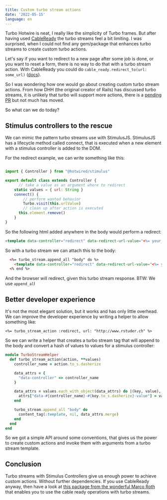 ```yaml
---
title: Custom turbo stream actions
date: '2022-05-15'
language: en
---
```


Turbo Hotwire is neat, I really like the simplicity of Turbo frames. But after having used [CableReady](http://cableready.stimulusreflex.com) the turbo streams feel a bit limiting. I was surprised, when I could not find any gem/package that enhances turbo streams to create custom turbo actions.

Let's say if you want to redirect to a new page after some job is done, 
or you want to reset a form, 
there is no way to do that with a turbo stream action. With CableReady you could do 
`cable_ready.redirect_to(url: some_url)` ([docs](http://cableready.stimulusreflex.com)).

So I was wondering how one would go about creating custom turbo stream actions.
From how DHH (the original creator of Rails) has discussed turbo streams, it is unlikely that turbo will support more actions, there is a
[pending PR](https://github.com/hotwired/turbo/pull/479) but not much has moved.

So what can we do today?

## Stimulus controllers to the rescue

We can mimic the pattern turbo streams use with StimulusJS. StimulusJS has a lifecycle method called connect, that is executed when a new element with a stimulus controller is added to the DOM.

For the redirect example, we can write something like this:

```js

import { Controller } from "@hotwired/stimulus"

export default class extends Controller {
	  // take a value as an argument where to redirect
    static values = { url: String } 
    connect() {
    	// perform wanted behavior
	    Turbo.visit(this.urlValue)
	    // clean up after action is executed
      this.element.remove()
    }
}
```

So the following html added anywhere in the body would perform a redirect:

```html
<template data-controller="redirect" data-redirect-url-value="<%= your_redirect_url %>"></template>
```

So with a turbo stream we can attach this to the body:

```html
  <%= turbo_stream.append_all "body" do %>
  	<template data-controller="redirect" data-redirect-url-value="<%= your_redirect_url %>"></template>
  <% end %>
```

And the browser will redirect, given this turbo stream response. BTW: We use `append_al`l

## Better developer experience

It's not the most elegant solution, but it works and has only little overhead. We can improve the developer
experience by writing a helper to allow something like:

```erb
<%= turbo_stream_action :redirect, url: "http://www.rstuder.ch" %>
```

So we can write a helper that creates a turbo stream tag that will append to the body and 
convert a hash of values to values for a stimulus controller:

```ruby
module TurboStreamHelper
  def turbo_stream_action(action, **values)
    controller_name = action.to_s.dasherize

    data_attrs = {
      "data-controller" => controller_name
    }

    data_attrs = values.each_with_object(data_attrs) do |(key, value), attrs|
      attrs["data-#{controller_name}-#{key.to_s.dasherize}-value"] = value
    end

    turbo_stream.append_all "body" do
      content_tag(:template, nil, data_attrs.merge)
    end
  end
end
```

So we got a simple API around some conventions, that gives us the power to create custom actions and invoke them with arguments 
from a turbo stream template.

## Conclusion

Turbo streams with Stimulus Controllers give us enough power to achieve custom actions. Without further dependencies. If you
use CableReady anyway, then have a look at 
[this package from the wonderful Marco Roth](https://github.com/marcoroth/cable-streams) 
that enables you to use the cable ready operations with turbo streams. 
